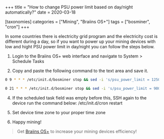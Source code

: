 +++
title = "How to change PSU power limit based on day/night automatically?"
date = 2020-03-18

[taxonomies] 
categories = ["Mining", "Braiins OS+"]
tags = ["bosminer", "cron"]
+++

In some countries there is electricity grid program and the electricity cost is different during a day, so if you want to power up your mining devices with low and hight PSU power limit in day/night you can follow the steps below.
  <!-- more -->

1. Login to the Braiins OS+ web interface and navigate to System > Schedule Tasks

2. Copy and paste the following command to the text area and save it.
```bash
0 9 * * * /etc/init.d/bosminer stop && sed -i 's/psu_power_limit = 1250/psu_power_limit = 900/' /etc/bosminer.toml && /etc/init.d/bosminer start
```
```bash
0 21 * * * /etc/init.d/bosminer stop && sed -i 's/psu_power_limit = 900/psu_power_limit = 1250/' /etc/bosminer.toml && /etc/init.d/bosminer start
```

4. If the scheduled task field was empty before this, SSH again to the device run the command below:
/etc/init.d/cron restart

5. Set device time zone to your proper time zone 

6. Happy mining!

> Get [Braiins OS+](https://braiins-os.com?utm_source=airoweb) to increase your mining devices efficiency!